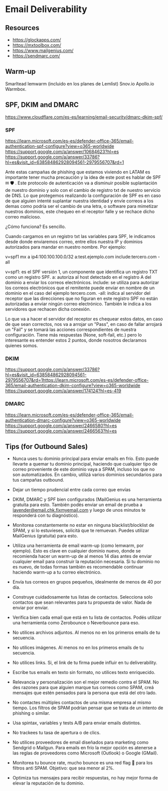 # Email Deliverability

## Resources
- <https://glockapps.com/>
- <https://mxtoolbox.com/>
- <https://www.mailgenius.com/>
- <https://sendmarc.com/>


## Warm-up
Smarltead
lemwarm (incluido en los planes de Lemlist)
Snov.io
Apollo.io
Warmbox.




## SPF, DKIM and DMARC
https://www.cloudflare.com/es-es/learning/email-security/dmarc-dkim-spf/










### SPF
https://learn.microsoft.com/es-es/defender-office-365/email-authentication-spf-configure?view=o365-worldwide
https://support.google.com/a/answer/10684623?hl=es
https://support.google.com/a/answer/33786?hl=es&visit_id=638584862928094561-2979556707&rd=1


Ante estas campañas de phishing que estamos viviendo en LATAM es importante tener mucha precaución y la idea de este post es hablar de SPF ✉ 🛡 .
Este protocolo de autenticación va a disminuir posible suplantación de nuestro dominio y solo con el cambio de registro txt de nuestro servicio de DNS. Lo que protegemos realizando la configuración de SPF es en caso de que alguien intenté suplantar nuestra identidad y envíe correos a los demas como podría ser el cambio de una letra, o software para mimetizar nuestros dominios, este chequeo en el receptor falle y se rechace dicho correo malicioso. 

¿Cómo funciona? Es sencillo.

Cuando cargamos en un registro txt las variables para SPF, le indicamos desde donde enviaremos correo, entre ellos nuestra IP y dominios autorizados para mandar en nuestro nombre. Por ejemplo:

v=spf1 mx a ip4:100.100.100.0/32 a:test.ejemplo.com include:tercero.com -all

v=spf1: es el SPF versión 1, un componente que identifica un registro TXT como un registro SPF.
a: autoriza al host detectado en el registro A del dominio a enviar los correos electrónicos.
include: se utiliza para autorizar los correos electrónicos que el remitente puede enviar en nombre de un dominio en el caso del ejemplo tercero.com.
-all: indica al servidor del receptor que las direcciones que no figuran en este registro SPF no están autorizadas a enviar ningún correo electrónico. También le indica a los servidores que rechacen dicha conexión.

Lo que va a hacer el servidor del receptor es chequear estos datos, en caso de que sean correctos, nos va a arrojar un "Pass", en caso de fallar arrojará un "Fail" y se tomará las acciones correspondientes de nuestra configuración. Tiene más respuestas (None, soft-fail, etc.) pero lo interesante es entender estos 2 puntos, donde nosotros declaramos quienes somos.












### DKIM
https://support.google.com/a/answer/33786?hl=es&visit_id=638584862928094561-2979556707&rd=1https://learn.microsoft.com/es-es/defender-office-365/email-authentication-dkim-configure?view=o365-worldwide
https://support.google.com/a/answer/174124?hl=es-419













### DMARC
https://learn.microsoft.com/es-es/defender-office-365/email-authentication-dmarc-configure?view=o365-worldwide
https://support.google.com/a/answer/2466580?hl=es
https://support.google.com/a/answer/2466563?hl=es




















































## Tips (for Outbound Sales)
- Nunca uses tu dominio principal para enviar emails en frío. Esto puede llevarte a quemar tu dominio principal, haciendo que cualquier tipo de correo proveniente de este dominio vaya a SPAM, incluso los que no son automatizados. En cambio, utilizá varios dominios secundarios para tus campañas outbound.
- Dejar un tiempo prudencial entre cada correo que envías
- DKIM, DMARC y SPF bien configurados (MailGenius es una herramienta gratuita para esto. También podés enviar un email de prueba a lavender@email.chk.fixmyemail.com y luego de unos minutos te responderá con tu diagnóstico).
- Monitorea constantemente no estar en ninguna blacklist/blocklist de SPAM, y si lo estuvieses, solicitá que te remuevan. Puedes utilizar MailGenius (gratuita) para esto.
- Utiliza una herramienta de email warm-up (como lemwarm, por ejemplo). Esto es clave en cualquier dominio nuevo, donde se recomienda hacer un warm-up de al menos 14 días antes de enviar cualquier email para construir la reputación necesaria. Si tu dominio no es nuevo, de todas formas también es recomendable continuar haciendo warm-up a tu correo electrónico.
- Envía tus correos en grupos pequeños, idealmente de menos de 40 por día.
- Construye cuidadosamente tus listas de contactos. Selecciona solo contactos que sean relevantes para tu propuesta de valor. Nada de enviar por enviar.
- Verifica bien cada email que está en tu lista de contactos. Podés utilizar una herramienta como Zerobounce o Neverbounce para eso.
- No utilices archivos adjuntos. Al menos no en los primeros emails de tu secuencia.
- No utilices imágenes. Al menos no en los primeros emails de tu secuencia.
- No utilices links. Si, el link de tu firma puede influir en tu deliverability.
- Escribe tus emails en texto sin formato, no utilices texto enriquecido.
- Relevancia y personalización son el mejor remedio contra el SPAM. No des razones para que alguien marque tus correos como SPAM, creá mensajes que estén pensados para la persona que está del otro lado.

- No contactes múltiples contactos de una misma empresa al mismo tiempo. Los filtros
de SPAM podrían pensar que se trata de un intento de phishing o similar.
- Usa spintax, variables y tests A/B para enviar emails distintos.
- No trackees tu tasa de apertura o de clics.
- No utilices proveedores de email diseñados para marketing como Sendgrid o Mailgun. Para emails en frío la mejor opción es atenerse a las reglas de proveedores como Microsoft (Outlook) o Google (GMail).
- Monitorea tu bounce rate, mucho bounce es una red flag 🚩 para los filtros anti SPAM. Objetivo: que sea menor al 2%.
- Optimiza tus mensajes para recibir respuestas, no hay mejor forma de elevar la reputación de tu dominio.
